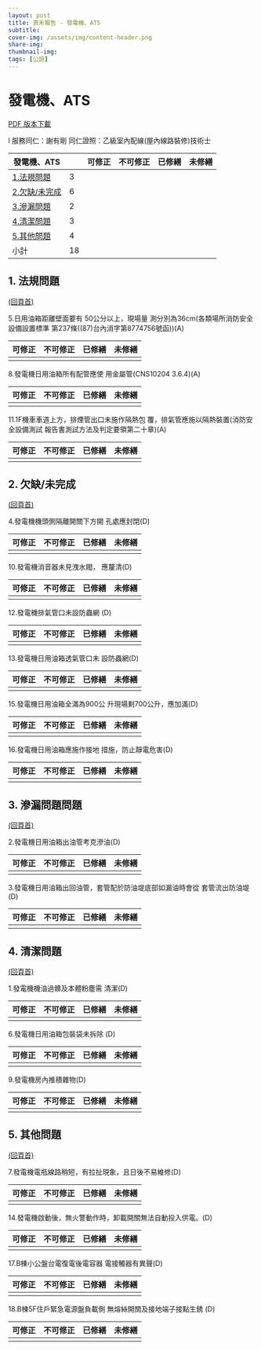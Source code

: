 ```yaml
---
layout: post
title: 真禾報告 - 發電機、ATS
subtitle:
cover-img: /assets/img/content-header.png
share-img: 
thumbnail-img:
tags: [公設]
---
```


# <a name="_頁首">發電機、ATS</a>

[PDF 版本下載](../assets/post/20210925/01-04_發電機、ATS.pdf)

l  服務同仁：謝有剛 同仁證照：乙級室內配線(屋內線路裝修)技術士 

| **發電機、ATS**                |     | **可修正** | **不可修正** | **已修繕** | **未修繕** |
| ------------------------------ | --- | ---------- | ------------ | ---------- | ---------- |
| [1.法規問題](#_法規問題)       | 3   |            |              |            |            |
| [2.欠缺/未完成](#_欠缺/未完成) | 6   |            |              |            |            |
| [3.滲漏問題](#_滲漏問題問題)   | 2   |            |              |            |            |
| [4.清潔問題](#_清潔問題)       | 3   |            |              |            |            |
| [5.其他問題](#_其他問題)       | 4   |            |              |            |            |
| 小計                           | 18  |            |              |            |            |


## 1.   <a name="_法規問題">法規問題</a>

[(回頁首)](#_頁首)

5.日用油箱距離壁面要有 50公分以上，現場量 測分別為36cm(各類場所消防安全設備設置標準 第237條((87)台內消字第8774756號函))(A) 

| 可修正 | 不可修正 | 已修繕 | 未修繕 |
| ------ | -------- | ------ | ------ |
|        |          |        |        |

8.發電機日用油箱所有配管應使 用金屬管(CNS10204 3.6.4)(A)

| 可修正 | 不可修正 | 已修繕 | 未修繕 |
| ------ | -------- | ------ | ------ |
|        |          |        |        |

11.1F機車車道上方，排煙管出口未施作隔熱包 覆，排氣管應施以隔熱裝置(消防安全設備測試 報告書測試方法及判定要領第二十章)(A)

| 可修正 | 不可修正 | 已修繕 | 未修繕 |
| ------ | -------- | ------ | ------ |
|        |          |        |        |


## 2.   <a name="_欠缺/未完成">欠缺/未完成</a>

[(回頁首)](#_頁首)

 4.發電機機頭側隔離開關下方開 孔處應封閉(D) 

| 可修正 | 不可修正 | 已修繕 | 未修繕 |
| ------ | -------- | ------ | ------ |
|        |          |        |        |

10.發電機消音器未見洩水閥， 應釐清(D) 

| 可修正 | 不可修正 | 已修繕 | 未修繕 |
| ------ | -------- | ------ | ------ |
|        |          |        |        |

12.發電機排氣管口未設防蟲網 (D)

| 可修正 | 不可修正 | 已修繕 | 未修繕 |
| ------ | -------- | ------ | ------ |
|        |          |        |        |

13.發電機日用油箱透氣管口未 設防蟲網(D)

| 可修正 | 不可修正 | 已修繕 | 未修繕 |
| ------ | -------- | ------ | ------ |
|        |          |        |        |

15.發電機日用油箱全滿為900公 升現場剩700公升，應加滿(D)

| 可修正 | 不可修正 | 已修繕 | 未修繕 |
| ------ | -------- | ------ | ------ |
|        |          |        |        |

16.發電機日用油箱應施作接地 措施，防止靜電危害(D)

| 可修正 | 不可修正 | 已修繕 | 未修繕 |
| ------ | -------- | ------ | ------ |
|        |          |        |        |


## 3.   <a name="_滲漏問題問題">滲漏問題問題</a>

[(回頁首)](#_頁首)

 2.發電機日用油箱出油管考克滲油(D) 

| 可修正 | 不可修正 | 已修繕 | 未修繕 |
| ------ | -------- | ------ | ------ |
|        |          |        |        |

3.發電機日用油箱出回油管，套管配於防油堤底部如漏油時會從 套管流出防油堤(D)

| 可修正 | 不可修正 | 已修繕 | 未修繕 |
| ------ | -------- | ------ | ------ |
|        |          |        |        |


## 4.   <a name="_清潔問題">清潔問題</a>

[(回頁首)](#_頁首)

1.發電機機油過髒及本體粉塵需 清潔(D) 

| 可修正 | 不可修正 | 已修繕 | 未修繕 |
| ------ | -------- | ------ | ------ |
|        |          |        |        |

6.發電機日用油箱包裝袋未拆除 (D)

| 可修正 | 不可修正 | 已修繕 | 未修繕 |
| ------ | -------- | ------ | ------ |
|        |          |        |        |

9.發電機房內推積雜物(D)

| 可修正 | 不可修正 | 已修繕 | 未修繕 |
| ------ | -------- | ------ | ------ |
|        |          |        |        |


## 5.   <a name="_其他問題">其他問題</a>

[(回頁首)](#_頁首)

7.發電機電瓶線路稍短，有拉扯現象，且日後不易維修(D)

| 可修正 | 不可修正 | 已修繕 | 未修繕 |
| ------ | -------- | ------ | ------ |
|        |          |        |        |

14.發電機啟動後，無火警動作時，卸載開關無法自動投入供電。(D) 

| 可修正 | 不可修正 | 已修繕 | 未修繕 |
| ------ | -------- | ------ | ------ |
|        |          |        |        |

17.B棟小公盤台電復電後電容器 電接觸器有異聲(D)

| 可修正 | 不可修正 | 已修繕 | 未修繕 |
| ------ | -------- | ------ | ------ |
|        |          |        |        |

18.B棟5F住戶緊急電源盤負載側 無熔絲開關及接地端子接點生銹 (D)

| 可修正 | 不可修正 | 已修繕 | 未修繕 |
| ------ | -------- | ------ | ------ |
|        |          |        |        |

